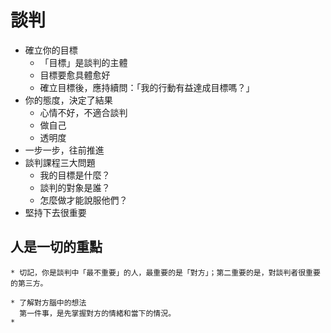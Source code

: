 # 談判
  * 確立你的目標
    * 「目標」是談判的主體
    * 目標要愈具體愈好
    * 確立目標後，應持續問：「我的行動有益達成目標嗎？」
  * 你的態度，決定了結果
    * 心情不好，不適合談判
    * 做自己
    * 透明度
  * 一步一步，往前推進
  * 談判課程三大問題
    * 我的目標是什麼？
    * 談判的對象是誰？
    * 怎麼做才能說服他們？
  * 堅持下去很重要
    
  ## 人是一切的重點
  
    * 切記，你是談判中「最不重要」的人，最重要的是「對方」；第二重要的是，對談判者很重要的第三方。
    
    * 了解對方腦中的想法
      第一件事，是先掌握對方的情緒和當下的情況。
    * 
  
  
